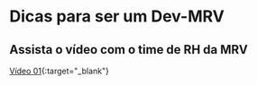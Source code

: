 # Dicas para ser um Dev-MRV

## Assista o vídeo com o time de RH da MRV

[Vídeo 01](https://www.youtube.com/embed/18k8UcukVac){:target="_blank"}   
